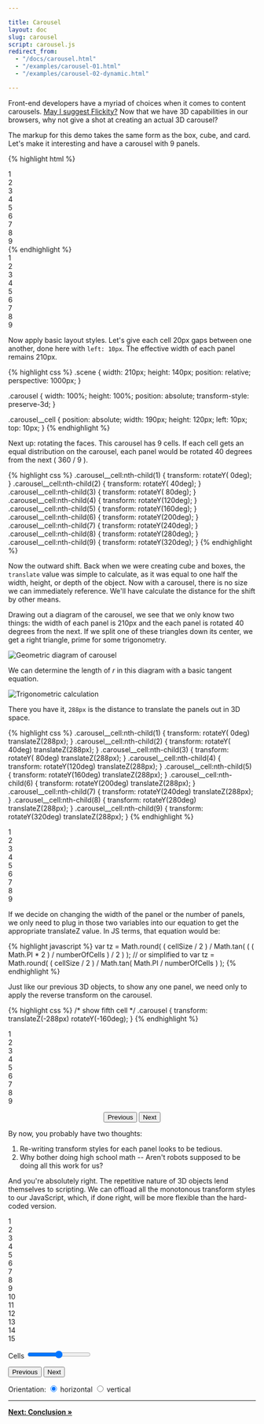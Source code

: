 ```yaml
---

title: Carousel
layout: doc
slug: carousel
script: carousel.js
redirect_from:
  - "/docs/carousel.html"
  - "/examples/carousel-01.html"
  - "/examples/carousel-02-dynamic.html"

---
```


Front-end developers have a myriad of choices when it comes to content carousels. [May I suggest Flickity?](https://flickity.metafizzy.co) Now that we have 3D capabilities in our browsers, why not give a shot at creating an actual 3D carousel?

The markup for this demo takes the same form as the box, cube, and card. Let's make it interesting and have a carousel with 9 panels.

{% highlight html %}
<div class="scene">
  <div class="carousel">
    <div class="carousel__cell">1</div>
    <div class="carousel__cell">2</div>
    <div class="carousel__cell">3</div>
    <div class="carousel__cell">4</div>
    <div class="carousel__cell">5</div>
    <div class="carousel__cell">6</div>
    <div class="carousel__cell">7</div>
    <div class="carousel__cell">8</div>
    <div class="carousel__cell">9</div>
  </div>
</div>
{% endhighlight %}

<div class="scene">
  <div class="carousel carousel--step0">
    <div class="carousel__cell">1</div>
    <div class="carousel__cell">2</div>
    <div class="carousel__cell">3</div>
    <div class="carousel__cell">4</div>
    <div class="carousel__cell">5</div>
    <div class="carousel__cell">6</div>
    <div class="carousel__cell">7</div>
    <div class="carousel__cell">8</div>
    <div class="carousel__cell">9</div>
  </div>
</div>

Now apply basic layout styles. Let's give each cell 20px gaps between one another, done here with `left: 10px`. The effective width of each panel remains 210px.

{% highlight css %}
.scene {
  width: 210px;
  height: 140px;
  position: relative;
  perspective: 1000px;
}

.carousel {
  width: 100%;
  height: 100%;
  position: absolute;
  transform-style: preserve-3d;
}

.carousel__cell {
  position: absolute;
  width: 190px;
  height: 120px;
  left: 10px;
  top: 10px;
}
{% endhighlight %}

Next up: rotating the faces. This carousel has 9 cells. If each cell gets an equal distribution on the carousel, each panel would be rotated 40 degrees from the next ( 360 / 9 ).

{% highlight css %}
.carousel__cell:nth-child(1) { transform: rotateY(  0deg); }
.carousel__cell:nth-child(2) { transform: rotateY( 40deg); }
.carousel__cell:nth-child(3) { transform: rotateY( 80deg); }
.carousel__cell:nth-child(4) { transform: rotateY(120deg); }
.carousel__cell:nth-child(5) { transform: rotateY(160deg); }
.carousel__cell:nth-child(6) { transform: rotateY(200deg); }
.carousel__cell:nth-child(7) { transform: rotateY(240deg); }
.carousel__cell:nth-child(8) { transform: rotateY(280deg); }
.carousel__cell:nth-child(9) { transform: rotateY(320deg); }
{% endhighlight %}

Now the outward shift. Back when we were creating cube and boxes, the `translate` value was simple to calculate, as it was equal to one half the width, height, or depth of the object. Now with a carousel, there is no size we can immediately reference. We'll have calculate the distance for the shift by other means.

Drawing out a diagram of the carousel, we see that we only know two things: the width of each panel is 210px and the each panel is rotated 40 degrees from the next. If we split one of these triangles down its center, we get a right triangle, prime for some trigonometry.

![Geometric diagram of carousel](../img/diagram.png)

We can determine the length of _r_ in this diagram with a basic tangent equation.

![Trigonometric calculation](../img/calc.png)

There you have it, `288px` is the distance to translate the panels out in 3D space. 

{% highlight css %}
.carousel__cell:nth-child(1) { transform: rotateY(  0deg) translateZ(288px); }
.carousel__cell:nth-child(2) { transform: rotateY( 40deg) translateZ(288px); }
.carousel__cell:nth-child(3) { transform: rotateY( 80deg) translateZ(288px); }
.carousel__cell:nth-child(4) { transform: rotateY(120deg) translateZ(288px); }
.carousel__cell:nth-child(5) { transform: rotateY(160deg) translateZ(288px); }
.carousel__cell:nth-child(6) { transform: rotateY(200deg) translateZ(288px); }
.carousel__cell:nth-child(7) { transform: rotateY(240deg) translateZ(288px); }
.carousel__cell:nth-child(8) { transform: rotateY(280deg) translateZ(288px); }
.carousel__cell:nth-child(9) { transform: rotateY(320deg) translateZ(288px); }
{% endhighlight %}

<div class="scene scene--carousel">
  <div class="carousel">
    <div class="carousel__cell">1</div>
    <div class="carousel__cell">2</div>
    <div class="carousel__cell">3</div>
    <div class="carousel__cell">4</div>
    <div class="carousel__cell">5</div>
    <div class="carousel__cell">6</div>
    <div class="carousel__cell">7</div>
    <div class="carousel__cell">8</div>
    <div class="carousel__cell">9</div>
  </div>
</div>

If we decide on changing the width of the panel or the number of panels, we only need to plug in those two variables into our equation to get the appropriate translateZ value. In JS terms, that equation would be:

{% highlight javascript %}
var tz = Math.round( ( cellSize / 2 ) / 
  Math.tan( ( ( Math.PI * 2 ) / numberOfCells ) / 2 ) );
// or simplified to
var tz = Math.round( ( cellSize / 2 ) /  Math.tan( Math.PI / numberOfCells ) );
{% endhighlight %}

Just like our previous 3D objects, to show any one panel, we need only to apply the reverse transform on the carousel.

{% highlight css %}
/* show fifth cell */
.carousel {
  transform: translateZ(-288px) rotateY(-160deg);
}
{% endhighlight %}

<div class="demo demo--rotate-carousel">
  <div class="scene scene--carousel">
    <div class="carousel">
      <div class="carousel__cell">1</div>
      <div class="carousel__cell">2</div>
      <div class="carousel__cell">3</div>
      <div class="carousel__cell">4</div>
      <div class="carousel__cell">5</div>
      <div class="carousel__cell">6</div>
      <div class="carousel__cell">7</div>
      <div class="carousel__cell">8</div>
      <div class="carousel__cell">9</div>
    </div>
  </div>
  <p style="text-align: center;">
    <button class="previous-button">Previous</button>
    <button class="next-button">Next</button>
  </p>
</div>

By now, you probably have two thoughts: 

1. Re-writing transform styles for each panel looks to be tedious. 
2. Why bother doing high school math -- Aren't robots supposed to be doing all this work for us?  

And you're absolutely right. The repetitive nature of 3D objects lend themselves to scripting. We can offload all the monotonous transform styles to our JavaScript, which, if done right, will be more flexible than the hard-coded version.

<div class="demo demo--dynamic-carousel">
  <div class="scene scene--carousel">
    <div class="carousel carousel--dynamic">
      <div class="carousel__cell">1</div>
      <div class="carousel__cell">2</div>
      <div class="carousel__cell">3</div>
      <div class="carousel__cell">4</div>
      <div class="carousel__cell">5</div>
      <div class="carousel__cell">6</div>
      <div class="carousel__cell">7</div>
      <div class="carousel__cell">8</div>
      <div class="carousel__cell">9</div>
      <div class="carousel__cell">10</div>
      <div class="carousel__cell">11</div>
      <div class="carousel__cell">12</div>
      <div class="carousel__cell">13</div>
      <div class="carousel__cell">14</div>
      <div class="carousel__cell">15</div>
    </div>
  </div>
  <div class="dynamic-carousel-options" style="">
    <p>
      <label>
        Cells
        <input class="cells-range" type="range" min="3" max="15" value="9" />
      </label>
    </p>
    <p>
      <button class="previous-button">Previous</button>
      <button class="next-button">Next</button>
    </p>
    <p>
      Orientation:
      <label>
        <input type="radio" name="orientation" value="horizontal" checked />
        horizontal
      </label>
      <label>
        <input type="radio" name="orientation" value="vertical" />
        vertical
      </label>
    </p>
  </div>
</div>

* * *

[**Next: Conclusion &raquo;**](conclusion.html)
